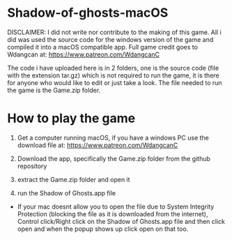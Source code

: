 # Shadow-of-ghosts-macOS

DISCLAIMER: I did not write nor contribute to the making of this game. All i did was used the source code for the windows version of the game and compiled it into a macOS compatible app. Full game credit goes to Wdangcan at: https://www.patreon.com/WdangcanC



The code i have uploaded here is in 2 folders, one is the source code (file with the extension tar.gz) which is not required to run the game, it is there for anyone who would like to edit or just take a look. The file needed to run the game is the Game.zip folder.

# How to play the game

1. Get a computer running macOS, if you have a windows PC use the download file at: https://www.patreon.com/WdangcanC

2. Download the app, specifically the Game.zip folder from the github repository

3. extract the Game.zip folder and open it

4. run the Shadow of Ghosts.app file

* If your mac doesnt allow you to open the file due to System Integrity Protection (blocking the file as it is downloaded from the internet), Control click/Right click on the Shadow of Ghosts.app file and then click open and when the popup shows up click open on that too.
